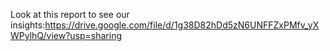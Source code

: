 Look at this report to see our insights:https://drive.google.com/file/d/1g38D82hDd5zN6UNFFZxPMfv_yXWPylhQ/view?usp=sharing
